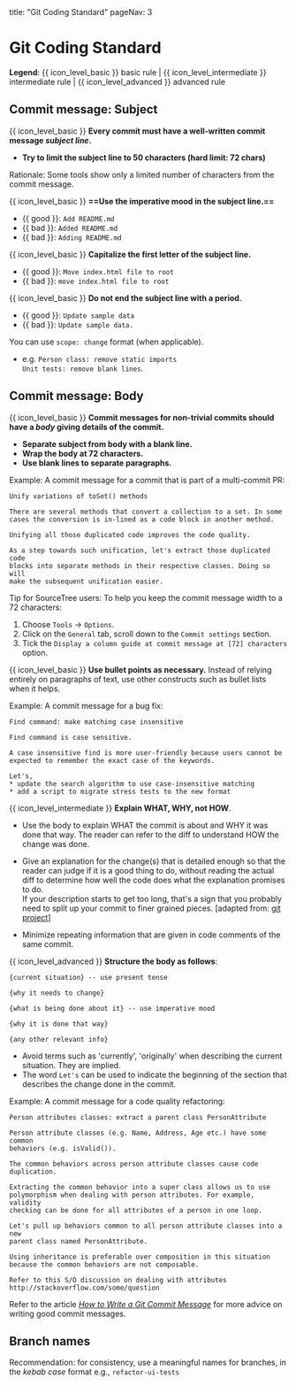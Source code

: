 <frontmatter>
  title: "Git Coding Standard"
  pageNav: 3
</frontmatter>

# Git Coding Standard

**Legend**: {{ icon_level_basic }} basic rule | {{ icon_level_intermediate }} intermediate rule | {{ icon_level_advanced }} advanced rule

<!-- --------------------------------------------------------------------------------------------------------- -->

## Commit message: Subject

{{ icon_level_basic }} **Every commit must have a well-written commit message _subject line_.**
* **Try to limit the subject line to 50 characters (hard limit: 72 chars)**

<box type="info" light add-class="ml-5">

Rationale: Some tools show only a limited number of characters from the commit message.
</box>

{{ icon_level_basic }} **==Use the imperative mood in the subject line.==**
* {{ good }}: `Add README.md`
* {{ bad }}: `Added README.md`
* {{ bad }}: `Adding README.md`

{{ icon_level_basic }} **Capitalize the first letter of the subject line.**
* {{ good }}: `Move index.html file to root`
* {{ bad }}: `move index.html file to root`

{{ icon_level_basic }} **Do not end the subject line with a period.**
* {{ good }}: `Update sample data`
* {{ bad }}: `Update sample data.`

<box type="tip" light>

You can use `scope: change` format (when applicable).
* e.g. `Person class: remove static imports`<br>
  `Unit tests: remove blank lines`.

</box>

<!-- --------------------------------------------------------------------------------------------------------- -->

## Commit message: Body

{{ icon_level_basic }} **Commit messages for non-trivial commits should have a _body_ giving details of the commit.**
* **Separate subject from body with a blank line.**
* **Wrap the body at 72 characters.**
* **Use blank lines to separate paragraphs.**

Example: A commit message for a commit that is part of a multi-commit PR:

```
Unify variations of toSet() methods

There are several methods that convert a collection to a set. In some
cases the conversion is in-lined as a code block in another method.

Unifying all those duplicated code improves the code quality.

As a step towards such unification, let's extract those duplicated code
blocks into separate methods in their respective classes. Doing so will
make the subsequent unification easier.
```

<box type="tip" light>

Tip for SourceTree users: To help you keep the commit message width to a 72 characters:
1. Choose `Tools` -> `Options`.
1. Click on the `General` tab, scroll down to the `Commit settings` section.
1. Tick the `Display a column guide at commit message at [72] characters` option.
</box>

{{ icon_level_basic }} **Use bullet points as necessary.** Instead of relying entirely on paragraphs of text, use other constructs such as bullet lists when it helps.

Example: A commit message for a bug fix:

```
Find command: make matching case insensitive

Find command is case sensitive.

A case insensitive find is more user-friendly because users cannot be
expected to remember the exact case of the keywords.

Let's,
* update the search algorithm to use case-insensitive matching
* add a script to migrate stress tests to the new format
```

{{ icon_level_intermediate }} **Explain WHAT, WHY, not HOW**.

* Use the body to explain WHAT the commit is about and WHY it was done that way. The reader can refer to the diff to understand HOW the change was done.

* Give an explanation for the change(s) that is detailed enough so that the reader can judge if it is a good thing to do, without reading the actual diff to determine how well the code does what the explanation promises to do.<br>
  If your description starts to get too long, that's a sign that you probably need to split up your commit to finer grained pieces. [adapted from: [git project](https://github.com/git/git/blob/e05806da9ec4aff8adfed142ab2a2b3b02e33c8c/Documentation/SubmittingPatches#L37-L132)]
* Minimize repeating information that are given in code comments of the same commit.


{{ icon_level_advanced }} **Structure the body as follows**:

  ```
  {current situation} -- use present tense

  {why it needs to change}

  {what is being done about it} -- use imperative mood

  {why it is done that way}

  {any other relevant info}
  ```

* Avoid terms such as 'currently', 'originally' when describing the current situation. They are implied.
* The word `Let's` can be used to indicate the beginning of the section that describes the change done in the commit.

Example: A commit message for a code quality refactoring:

```
Person attributes classes: extract a parent class PersonAttribute

Person attribute classes (e.g. Name, Address, Age etc.) have some common
behaviors (e.g. isValid()).

The common behaviors across person attribute classes cause code duplication.

Extracting the common behavior into a super class allows us to use
polymorphism when dealing with person attributes. For example, validity
checking can be done for all attributes of a person in one loop.

Let's pull up behaviors common to all person attribute classes into a new
parent class named PersonAttribute.

Using inheritance is preferable over composition in this situation
because the common behaviors are not composable.

Refer to this S/O discussion on dealing with attributes
http://stackoverflow.com/some/question
```

<box type="info">

Refer to the article _[How to Write a Git Commit Message](http://chris.beams.io/posts/git-commit/)_ for more advice on writing good commit messages.
</box>


<!-- --------------------------------------------------------------------------------------------------------- -->

## Branch names

Recommendation: for consistency, use a meaningful names for branches, in the _kebab case_ format e.g., `refactor-ui-tests`